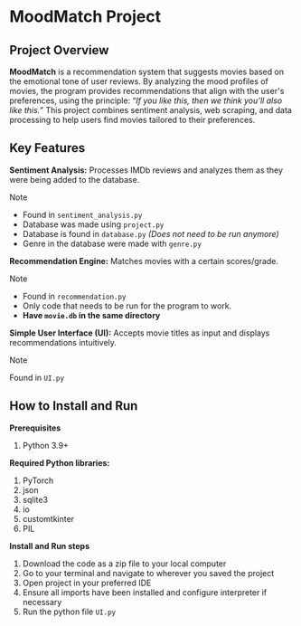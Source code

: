 # **MoodMatch Project**
## Project Overview
**MoodMatch** is a recommendation system that suggests movies based on the emotional tone of user reviews. By analyzing the mood profiles of movies, the program provides recommendations that align with the user's preferences, using the principle: “_If you like this, then we think you’ll also like this._” 
This project combines sentiment analysis, web scraping, and data processing to help users find movies tailored to their preferences.

## Key Features
**Sentiment Analysis:** Processes IMDb reviews and analyzes them as they were being added to the database.
> [!NOTE]
> - Found in `sentiment_analysis.py`
> - Database was made using `project.py`
> - Database is found in `database.py` _(Does not need to be run anymore)_
> - Genre in the database were made with `genre.py`

**Recommendation Engine:** Matches movies with a certain scores/grade.
> [!NOTE]
> - Found in `recommendation.py`
> - Only code that needs to be run for the program to work.
> - **Have `movie.db` in the same directory**

**Simple User Interface (UI):** Accepts movie titles as input and displays recommendations intuitively.
> [!NOTE]
> Found in `UI.py`

## How to Install and Run
**Prerequisites**
1. Python 3.9+
   
**Required Python libraries:**
1. PyTorch
3. json
4. sqlite3
5. io
6. customtkinter
7. PIL

**Install and Run steps**
1. Download the code as a zip file to your local computer
2. Go to your terminal and navigate to wherever you saved the project
3. Open project in your preferred IDE
4. Ensure all imports have been installed and configure interpreter if necessary
5. Run the python file `UI.py`
   
